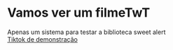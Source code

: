 # Vamos ver um filmeTwT
Apenas um sistema para testar a biblioteca sweet alert <br />
[Tiktok de demonstração](https://www.tiktok.com/@fabolas__/video/7146204047370947846)
